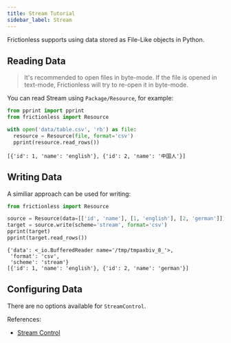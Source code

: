 ```yaml
---
title: Stream Tutorial
sidebar_label: Stream
---
```


Frictionless supports using data stored as File-Like objects in Python.

## Reading Data

> It's recommended to open files in byte-mode. If the file is opened in text-mode, Frictionless will try to re-open it in byte-mode.

You can read Stream using `Package/Resource`, for example:

```python goodread title="Python"
from pprint import pprint
from frictionless import Resource

with open('data/table.csv', 'rb') as file:
  resource = Resource(file, format='csv')
  pprint(resource.read_rows())
```
```
[{'id': 1, 'name': 'english'}, {'id': 2, 'name': '中国人'}]
```

## Writing Data

A similiar approach can be used for writing:

```python goodread title="Python"
from frictionless import Resource

source = Resource(data=[['id', 'name'], [1, 'english'], [2, 'german']])
target = source.write(scheme='stream', format='csv')
pprint(target)
pprint(target.read_rows())
```
```
{'data': <_io.BufferedReader name='/tmp/tmpaxbiv_8_'>,
 'format': 'csv',
 'scheme': 'stream'}
[{'id': 1, 'name': 'english'}, {'id': 2, 'name': 'german'}]
```

## Configuring Data

There are no options available for `StreamControl`.

References:
- [Stream Control](../../references/schemes-reference.md#stream)
